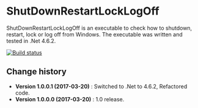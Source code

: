 ShutDownRestartLockLogOff
====================================

ShutDownRestartLockLogOff is an executable to check how to shutdown, restart, lock or log off from Windows.
The executable was written and tested in .Net 4.6.2.

[![Build status](https://ci.appveyor.com/api/projects/status/d4kk3i97489ni27l?svg=true)](https://ci.appveyor.com/project/SeppPenner/shutdownrestartlocklogoff)


Change history
--------------

* **Version 1.0.0.1 (2017-03-20)** : Switched to .Net to 4.6.2, Refactored code.
* **Version 1.0.0.0 (2017-03-20)** : 1.0 release.
